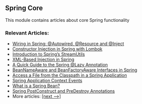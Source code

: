 ## Spring Core

This module contains articles about core Spring functionality

### Relevant Articles:
- [Wiring in Spring: @Autowired, @Resource and @Inject](https://www.baeldung.com/spring-annotations-resource-inject-autowire)
- [Constructor Injection in Spring with Lombok](httsp://www.baeldung.com/spring-injection-lombok)
- [Introduction to Spring’s StreamUtils](https://www.baeldung.com/spring-stream-utils)
- [XML-Based Injection in Spring](httsp://www.baeldung.com/spring-xml-injection)
- [A Quick Guide to the Spring @Lazy Annotation](https://www.baeldung.com/spring-lazy-annotation)
- [BeanNameAware and BeanFactoryAware Interfaces in Spring](https://www.baeldung.com/spring-bean-name-factory-aware)
- [Access a File from the Classpath in a Spring Application](https://www.baeldung.com/spring-classpath-file-access)
- [Spring Application Context Events](https://www.baeldung.com/spring-context-events)
- [What is a Spring Bean?](https://www.baeldung.com/spring-bean)
- [Spring PostConstruct and PreDestroy Annotations](https://www.baeldung.com/spring-postconstruct-predestroy)
- More articles: [[next -->]](/spring-core-2)

